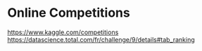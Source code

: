 # Online Competitions

https://www.kaggle.com/competitions   
https://datascience.total.com/fr/challenge/9/details#tab_ranking   
